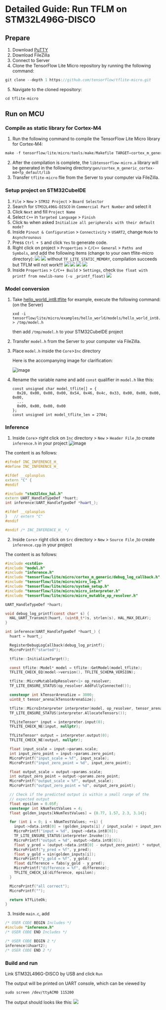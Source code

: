 # Detailed Guide: Run TFLM on STM32L496G-DISCO


## Prepare
1. Download [PuTTY](https://www.putty.org/)
2. Download FileZilla
3. Connect to Server
4. Clone the TensorFlow Lite Micro repository by running the following command:
```c
git clone --depth 1 https://github.com/tensorflow/tflite-micro.git
```
5. Navigate to the cloned repository:
```c
cd tflite-micro
```
## Run on MCU
### Compile as static library for Cortex-M4
1. Run the following command to compile the TensorFlow Lite Micro library for Cortex-M4:
```c
make -f tensorflow/lite/micro/tools/make/Makefile TARGET=cortex_m_generic TARGET_ARCH=cortex-m4+fp OPTIMIZED_KERNEL_DIR=cmsis_nn microlite
```
2. After the compilation is complete,
the `libtensorflow-micro.a` library will be generated in the following directory:`gen/cortex_m_generic_cortex-m4+fp_default/lib`
3. Transfer `tflite-micro` flie from the Server to your computer via FileZilla.

### Setup project on STM32CubeIDE
1. `File` > `New` > `STM32 Project` > `Board Selector`
2. Search for `STM32L496G-DISCO` in `Commercial Part Number` and select it
3. Click `Next` and fill `Project Name`
4. Select `C++` in `Targeted Language` > `Finish`
5. Click `No` when asked `Initialize all peripherals with their default mode?`
6. Inside `Pinout & Configuration` > `Connectivity` > `USART2`, change `Mode` to `Asynchrounous`
7. Press `Ctrl + S` and click `Yes` to generate code.
8. Right click on project > `Properties` > `C/C++ General` > `Paths and Symbols`, and add the following items (change to your own tflite-micro directory):
![](https://i.imgur.com/RdNaUGa.png)
![](https://i.imgur.com/7t1MLfB.png)
without `TF_LITE_STATIC_MEMORY`, compilation succeeds but TFLM will not work!!!
![](https://i.imgur.com/LkWXDCg.png)
![](https://i.imgur.com/RHyqrgq.png)
![](https://i.imgur.com/khnAnh1.png)
![](https://i.imgur.com/ejpoq2v.png)
9. Inside `Properties` > `C/C++ Build` > `Settings`, check `Use float with printf from newlib-nano (-u _printf_float)`
![](https://i.imgur.com/sHl413t.png)

### Model conversion
1. Take [hello_world_int8.tflite](https://github.com/tensorflow/tflite-micro/blob/main/tensorflow/lite/micro/examples/hello_world/models/hello_world_int8.tflite) for example, execute the following command:(on the Server)
   ```
   xxd -i tensorflow/lite/micro/examples/hello_world/models/hello_world_int8.tflite > /tmp/model.h
   ```
   then add `/tmp/model.h` to your STM32CubeIDE project
2. Transfer `model.h` from the Server to your computer via FileZilla.
3. Place `model.h` inside the `Core`>`Inc` directory

   Here is the accompanying image for clarification:

   ![image](https://github.com/Shuningchang/UART/assets/174292413/61a94e70-8d25-4bcd-bc0b-05edaacfe4e6)
4. Rename the variable name and add `const` qualifier in `model.h` like this:
   ```
   const unsigned char model_tflite[] = {
     0x28, 0x00, 0x00, 0x00, 0x54, 0x46, 0x4c, 0x33, 0x00, 0x00, 0x00, 0x00,
     ...
     0x09, 0x00, 0x00, 0x00
   };
   const unsigned int model_tflite_len = 2704;
   ```
### Inference

1. Inside `Core`> right click on `Inc` directory > `New` > `Header File` ,to create `inference.h` in your project
![image](https://github.com/Shuningchang/UART/assets/174292413/dc99bd94-4fd0-436e-b9c1-b75f1bb076f7)

The content is as follows:
   ```cpp
   #ifndef INC_INFERENCE_H_
   #define INC_INFERENCE_H_

   #ifdef __cplusplus
   extern "C" {
   #endif

   #include "stm32l4xx_hal.h"
   extern UART_HandleTypeDef *huart;
   int inference(UART_HandleTypeDef *huart_);

   #ifdef __cplusplus
   }   // extern "C"
   #endif

   #endif /* INC_INFERENCE_H_ */
   ```
2. Inside `Core`> right click on `Src` directory > `New` > `Source File` ,to create `inference.cpp` in your project

The content is as follows:
```c
#include <cstdio>
#include "model.h"
#include "inference.h"
#include "tensorflow/lite/micro/cortex_m_generic/debug_log_callback.h"
#include "tensorflow/lite/micro/micro_log.h"
#include "tensorflow/lite/micro/system_setup.h"
#include "tensorflow/lite/micro/micro_interpreter.h"
#include "tensorflow/lite/micro/micro_mutable_op_resolver.h"

UART_HandleTypeDef *huart;

void debug_log_printf(const char* s) {
  HAL_UART_Transmit(huart, (uint8_t*)s, strlen(s), HAL_MAX_DELAY);
}

int inference(UART_HandleTypeDef *huart_) {
  huart = huart_;

  RegisterDebugLogCallback(debug_log_printf);
  MicroPrintf("started");

  tflite::InitializeTarget();

  const tflite::Model* model = tflite::GetModel(model_tflite);
  TFLITE_CHECK_EQ(model->version(), TFLITE_SCHEMA_VERSION);

  tflite::MicroMutableOpResolver<1> op_resolver;
  TF_LITE_ENSURE_STATUS(op_resolver.AddFullyConnected());

  constexpr int kTensorArenaSize = 3000;
  uint8_t tensor_arena[kTensorArenaSize];

  tflite::MicroInterpreter interpreter(model, op_resolver, tensor_arena, kTensorArenaSize);
  TF_LITE_ENSURE_STATUS(interpreter.AllocateTensors());

  TfLiteTensor* input = interpreter.input(0);
  TFLITE_CHECK_NE(input, nullptr);

  TfLiteTensor* output = interpreter.output(0);
  TFLITE_CHECK_NE(output, nullptr);

  float input_scale = input->params.scale;
  int input_zero_point = input->params.zero_point;
  MicroPrintf("input_scale = %f", input_scale);
  MicroPrintf("input_zero_point = %d", input_zero_point);

  float output_scale = output->params.scale;
  int output_zero_point = output->params.zero_point;
  MicroPrintf("output_scale = %f", output_scale);
  MicroPrintf("output_zero_point = %d", output_zero_point);

  // Check if the predicted output is within a small range of the
  // expected output
  float epsilon = 0.05f;
  constexpr int kNumTestValues = 4;
  float golden_inputs[kNumTestValues] = {0.77, 1.57, 2.3, 3.14};

  for (int i = 0; i < kNumTestValues; ++i) {
	input->data.int8[0] = (golden_inputs[i] / input_scale) + input_zero_point;
	MicroPrintf("input = %d", input->data.int8[0]);
	TF_LITE_ENSURE_STATUS(interpreter.Invoke());
	MicroPrintf("output = %d", output->data.int8[0]);
	float y_pred = (output->data.int8[0] - output_zero_point) * output_scale;
	MicroPrintf("y_pred = %f", y_pred);
	float y_gold = sin(golden_inputs[i]);
	MicroPrintf("y_gold = %f", y_gold);
	float difference = fabs(y_gold - y_pred);
	MicroPrintf("difference = %f", difference);
	TFLITE_CHECK_LE(difference, epsilon);
  }

  MicroPrintf("all correct");
  MicroPrintf("");

  return kTfLiteOk;
}
```
3. Inside `main.c`, add
```c
/* USER CODE BEGIN Includes */
#include "inference.h"
/* USER CODE END Includes */
```
```c
/* USER CODE BEGIN 2 */
inference(&huart2);
/* USER CODE END 2 */
```
### Build and run
Link STM32L496G-DISCO by USB and click `Run` 

The output will be printed on UART console, which can be viewed by
```
sudo screen /dev/ttyACM0 115200
```
The output should looks like this:
![](https://i.imgur.com/DaZFPwp.png)
